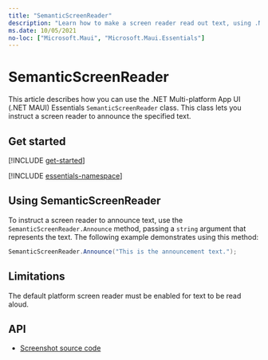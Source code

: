 ```yaml
---
title: "SemanticScreenReader"
description: "Learn how to make a screen reader read out text, using .NET MAUI. The SemanticScreenReader class in Microsoft.Maui.Essentials namespace is used to instruct a screen reader to announce the specified text."
ms.date: 10/05/2021
no-loc: ["Microsoft.Maui", "Microsoft.Maui.Essentials"]
---
```


# SemanticScreenReader

This article describes how you can use the .NET Multi-platform App UI (.NET MAUI) Essentials `SemanticScreenReader` class. This class lets you instruct a screen reader to announce the specified text.

## Get started

[!INCLUDE [get-started](../essentials/includes/get-started.md)]

[!INCLUDE [essentials-namespace](../essentials/includes/essentials-namespace.md)]

## Using SemanticScreenReader

To instruct a screen reader to announce text, use the `SemanticScreenReader.Announce` method, passing a `string` argument that represents the text. The following example demonstrates using this method:

```csharp
SemanticScreenReader.Announce("This is the announcement text.");
```

## Limitations

The default platform screen reader must be enabled for text to be read aloud.

<!-- Todo: insert link to relevant section of accessibility doc that discusses enabling screen readers. -->

## API

- [Screenshot source code](https://github.com/dotnet/maui/tree/main/src/Essentials/src/SemanticScreenReader)
<!-- - [Screenshot API documentation](xref:Microsoft.Maui.Essentials.SemanticScreenReader)-->

